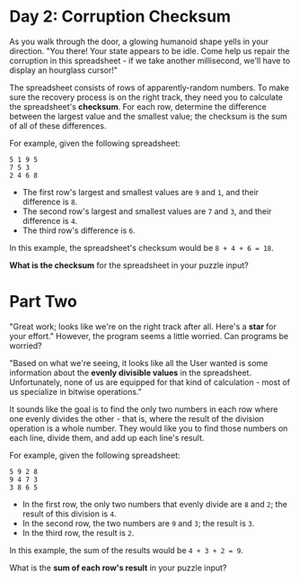 # Day 2: Corruption Checksum
As you walk through the door, a glowing humanoid shape yells in your direction. "You there! Your state appears to be 
idle. Come help us repair the corruption in this spreadsheet - if we take another millisecond, we'll have to display 
an hourglass cursor!"

The spreadsheet consists of rows of apparently-random numbers. To make sure the recovery process is on the right track, 
they need you to calculate the spreadsheet's **checksum**. For each row, determine the difference between the largest 
value and the smallest value; the checksum is the sum of all of these differences.

For example, given the following spreadsheet:
```
5 1 9 5
7 5 3
2 4 6 8
```
* The first row's largest and smallest values are `9` and `1`, and their difference is `8`.
* The second row's largest and smallest values are `7` and `3`, and their difference is `4`.
* The third row's difference is `6`.

In this example, the spreadsheet's checksum would be `8 + 4 + 6 = 18`.

**What is the checksum** for the spreadsheet in your puzzle input?

# Part Two
"Great work; looks like we're on the right track after all. Here's a **star** for your effort." However, the program 
seems a little worried. Can programs be worried?

"Based on what we're seeing, it looks like all the User wanted is some information about the **evenly divisible values** 
in the spreadsheet. Unfortunately, none of us are equipped for that kind of calculation - most of us specialize in 
bitwise operations."

It sounds like the goal is to find the only two numbers in each row where one evenly divides the other - that is, where 
the result of the division operation is a whole number. They would like you to find those numbers on each line, divide 
them, and add up each line's result.

For example, given the following spreadsheet:
```
5 9 2 8
9 4 7 3
3 8 6 5
```
* In the first row, the only two numbers that evenly divide are `8` and `2`; the result of this division is `4`.
* In the second row, the two numbers are `9` and `3`; the result is `3`.
* In the third row, the result is `2`.

In this example, the sum of the results would be `4 + 3 + 2 = 9`.

What is the **sum of each row's result** in your puzzle input?
